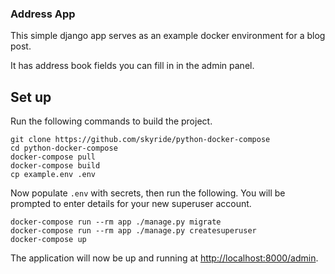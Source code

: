 ### Address App

This simple django app serves as an example docker environment for a blog post.

It has address book fields you can fill in in the admin panel.


## Set up

Run the following commands to build the project.

```
git clone https://github.com/skyride/python-docker-compose
cd python-docker-compose
docker-compose pull
docker-compose build
cp example.env .env
```

Now populate `.env` with secrets, then run the following. You will be prompted
to enter details for your new superuser account.

```
docker-compose run --rm app ./manage.py migrate
docker-compose run --rm app ./manage.py createsuperuser
docker-compose up
```

The application will now be up and running at [http://localhost:8000/admin](http://localhost:8000/admin).

